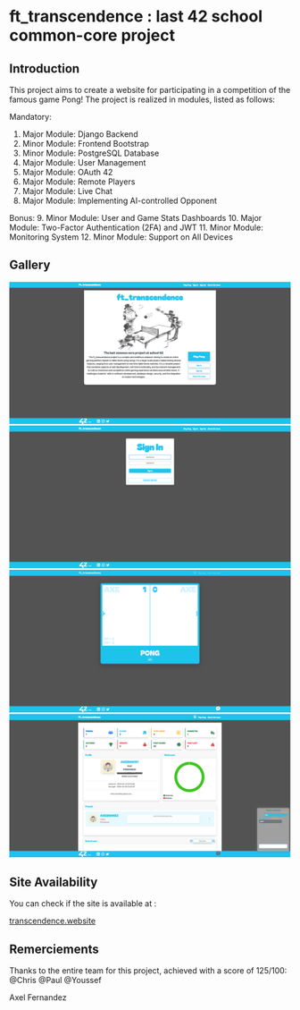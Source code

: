 # ft_transcendence : last 42 school common-core project


## Introduction

This project aims to create a website for participating in a competition of the famous game Pong! The project is realized in modules, listed as follows:

Mandatory:
1. Major Module: Django Backend
2. Minor Module: Frontend Bootstrap
3. Minor Module: PostgreSQL Database
4. Major Module: User Management
5. Major Module: OAuth 42
6. Major Module: Remote Players
7. Major Module: Live Chat
8. Major Module: Implementing AI-controlled Opponent

Bonus:
9. Minor Module: User and Game Stats Dashboards
10. Major Module: Two-Factor Authentication (2FA) and JWT
11. Minor Module: Monitoring System
12. Minor Module: Support on All Devices

## Gallery

![screenshot](pic/1.png)
![screenshot](pic/2.png)
![screenshot](pic/3.png)
![screenshot](pic/4(1).png)


## Site Availability

You can check if the site is available at :

[transcendence.website](https://transcendence.website)


## Remerciements

Thanks to the entire team for this project, achieved with a score of 125/100:
@Chris
@Paul
@Youssef

Axel Fernandez
